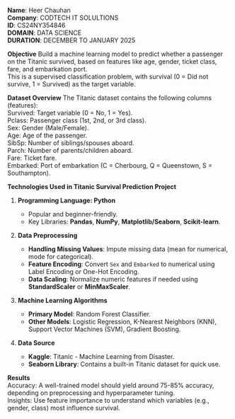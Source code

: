 **Name**: Heer Chauhan <br>
**Company**: CODTECH IT SOLULTIONS <br>
**ID**: CS24NY354846 <br>
**DOMAIN**: DATA SCIENCE <br>
**DURATION**: DECEMBER TO JANUARY 2025 <br>

**Objective**
Build a machine learning model to predict whether a passenger on the Titanic survived, based on features like age, gender, ticket class, fare, and embarkation port.<br> This is a supervised classification problem, with survival (0 = Did not survive, 1 = Survived) as the target variable.

**Dataset Overview**
The Titanic dataset contains the following columns (features): <br>
Survived: Target variable (0 = No, 1 = Yes).<br>
Pclass: Passenger class (1st, 2nd, or 3rd class).<br>
Sex: Gender (Male/Female).<br>
Age: Age of the passenger.<br>
SibSp: Number of siblings/spouses aboard.<br>
Parch: Number of parents/children aboard.<br>
Fare: Ticket fare.<br>
Embarked: Port of embarkation (C = Cherbourg, Q = Queenstown, S = Southampton).

**Technologies Used in Titanic Survival Prediction Project**

1. **Programming Language: Python**
   - Popular and beginner-friendly.
   - Key Libraries: **Pandas**, **NumPy**, **Matplotlib/Seaborn**, **Scikit-learn**.

2. **Data Preprocessing**
   - **Handling Missing Values**: Impute missing data (mean for numerical, mode for categorical).
   - **Feature Encoding**: Convert `Sex` and `Embarked` to numerical using Label Encoding or One-Hot Encoding.
   - **Data Scaling**: Normalize numeric features if needed using **StandardScaler** or **MinMaxScaler**.

3. **Machine Learning Algorithms**
   - **Primary Model**: Random Forest Classifier.
   - **Other Models**: Logistic Regression, K-Nearest Neighbors (KNN), Support Vector Machines (SVM), Gradient Boosting.

4. **Data Source**
   - **Kaggle**: Titanic - Machine Learning from Disaster.
   - **Seaborn Library**: Contains a built-in Titanic dataset for quick use. 


**Results** <br>
Accuracy: A well-trained model should yield around 75-85% accuracy, depending on preprocessing and hyperparameter tuning. <br>
Insights: Use feature importance to understand which variables (e.g., gender, class) most influence survival.
